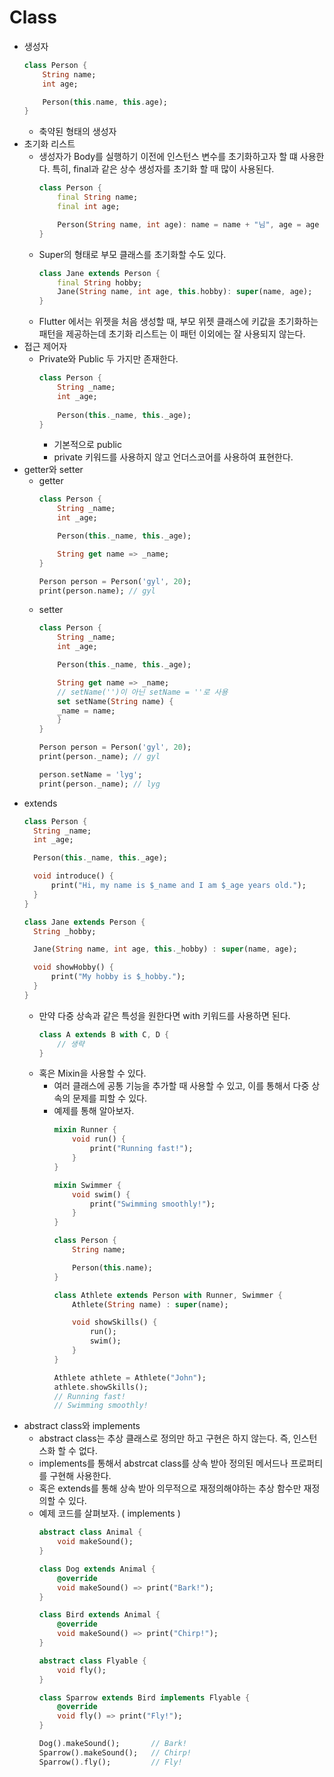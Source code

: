 # Class
* 생성자
    ```dart
    class Person {
        String name;
        int age;

        Person(this.name, this.age);
    }
    ```
    * 축약된 형태의 생성자
* 초기화 리스트
  * 생성자가 Body를 실행하기 이전에 인스턴스 변수를 초기화하고자 할 떄 사용한다. 특히, final과 같은 상수 생성자를 초기화 할 때 많이 사용된다.
    ```dart
    class Person {
        final String name;
        final int age;

        Person(String name, int age): name = name + "님", age = age - 1;
    }
    ```
  * Super의 형태로 부모 클래스를 초기화할 수도 있다.
    ```dart
    class Jane extends Person {
        final String hobby;
        Jane(String name, int age, this.hobby): super(name, age);
    }
    ```
  * Flutter 에서는 위젯을 처음 생성할 때, 부모 위젯 클래스에 키값을 초기화하는 패턴을 제공하는데 초기화 리스트는 이 패턴 이외에는 잘 사용되지 않는다.
* 접근 제어자
  * Private와 Public 두 가지만 존재한다.
    ```dart
    class Person {
        String _name;
        int _age;
        
        Person(this._name, this._age);
    }
    ```
    * 기본적으로 public
    * private 키워드를 사용하지 않고 언더스코어를 사용하여 표현한다.
* getter와 setter
  * getter
    ```dart
    class Person {
        String _name;
        int _age;

        Person(this._name, this._age);

        String get name => _name;
    }

    Person person = Person('gyl', 20);
    print(person.name); // gyl
    ```
  * setter
    ```dart
    class Person {
        String _name;
        int _age;

        Person(this._name, this._age);

        String get name => _name;
        // setName('')이 아닌 setName = ''로 사용
        set setName(String name) {
        _name = name;
        }
    }

    Person person = Person('gyl', 20);
    print(person._name); // gyl

    person.setName = 'lyg';
    print(person._name); // lyg
    ```
* extends
  ```dart
  class Person {
    String _name;
    int _age;

    Person(this._name, this._age);

    void introduce() {
        print("Hi, my name is $_name and I am $_age years old.");
    }
  }

  class Jane extends Person {
    String _hobby;

    Jane(String name, int age, this._hobby) : super(name, age);

    void showHobby() {
        print("My hobby is $_hobby.");
    }
  }
  ```
  * 만약 다중 상속과 같은 특성을 원한다면 with 키워드를 사용하면 된다.
    ```dart
    class A extends B with C, D {
        // 생략
    }
    ```
  * 혹은 Mixin을 사용할 수 있다.
    * 여러 클래스에 공통 기능을 추가할 때 사용할 수 있고, 이를 통해서 다중 상속의 문제를 피할 수 있다.
    * 예제를 통해 알아보자.
      ```dart
      mixin Runner {
          void run() {
              print("Running fast!");
          }
      }

      mixin Swimmer {
          void swim() {
              print("Swimming smoothly!");
          }
      }

      class Person {
          String name;

          Person(this.name);
      }

      class Athlete extends Person with Runner, Swimmer {
          Athlete(String name) : super(name);

          void showSkills() {
              run();
              swim();
          }
      }

      Athlete athlete = Athlete("John");
      athlete.showSkills();   
      // Running fast!
      // Swimming smoothly!
      ```
* abstract class와 implements
  * abstract class는 추상 클래스로 정의만 하고 구현은 하지 않는다. 즉, 인스턴스화 할 수 없다.
  * implements를 통해서 abstrcat class를 상속 받아 정의된 메서드나 프로퍼티를 구현해 사용한다.
  * 혹은 extends를 통해 상속 받아 의무적으로 재정의해야하는 추상 함수만 재정의할 수 있다.
  * 예제 코드를 살펴보자. ( implements )
    ```dart
    abstract class Animal {
        void makeSound();
    }

    class Dog extends Animal {
        @override
        void makeSound() => print("Bark!");
    }

    class Bird extends Animal {
        @override
        void makeSound() => print("Chirp!");
    }

    abstract class Flyable {
        void fly();
    }

    class Sparrow extends Bird implements Flyable {
        @override
        void fly() => print("Fly!");
    }

    Dog().makeSound();       // Bark!
    Sparrow().makeSound();   // Chirp!
    Sparrow().fly();         // Fly!
    ```